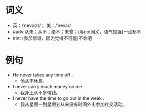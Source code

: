 # 词义
- 英：/ˈnevə(r)/； 美：/ˈnevər/
- #adv 从未；从不；绝不；未曾；(与not同义，语气较强)一点都不
- #int (表示惊讶，因为觉得不可能)不会吧
# 例句
- He never takes any time off .
	- 他从不休息。
- I never carry much money on me .
	- 我身上从不多带钱。
- I never have the time to go out in the week .
	- 我从星期一到星期五从来没有时间外出参加社交活动。
